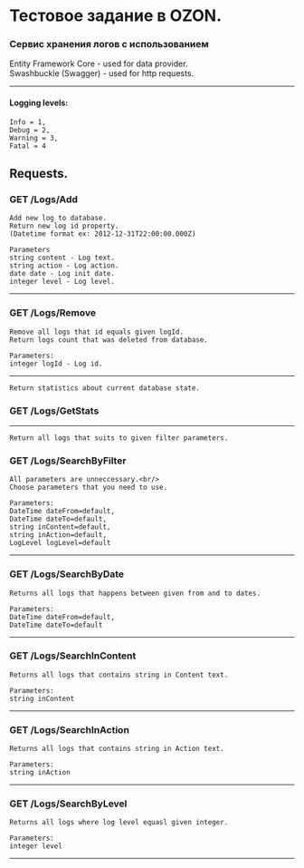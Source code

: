 
# Тестовое задание в OZON.
### Сервис хранения логов с использованием
Entity Framework Core - used for data provider. <br/>
Swashbuckle (Swagger) - used for http requests.
____

#### Logging levels:
```
Info = 1,
Debug = 2,
Warning = 3,
Fatal = 4
```
## Requests.
### GET ​/Logs​/Add
```
Add new log to database.
Return new log id property.
(Datetime format ex: 2012-12-31T22:00:00.000Z)
```
```
Parameters
string content - Log text.
string action - Log action.
date date - Log init date.
integer level - Log level.
```
____
### GET ​/Logs​/Remove
```
Remove all logs that id equals given logId.
Return logs count that was deleted from database.
```
```
Parameters:
integer logId - Log id.
```
____
```
Return statistics about current database state.
```
### GET ​/Logs​/GetStats
____
```
Return all logs that suits to given filter parameters.
```
### GET ​/Logs​/SearchByFilter
```
All parameters are unneccessary.<br/> 
Choose parameters that you need to use.
```
```
Parameters:
DateTime dateFrom=default,
DateTime dateTo=default,
string inContent=default, 
string inAction=default,
LogLevel logLevel=default
```
____
### GET ​/Logs​/SearchByDate
```
Returns all logs that happens between given from and to dates.
```
```
Parameters:
DateTime dateFrom=default,
DateTime dateTo=default
```
____
### GET ​/Logs​/SearchInContent
```
Returns all logs that contains string in Content text.
```
```
Parameters:
string inContent
```
____
### GET ​/Logs​/SearchInAction
```
Returns all logs that contains string in Action text.
```
```
Parameters:
string inAction
```
____
### GET ​/Logs​/SearchByLevel
```
Returns all logs where log level equasl given integer.
```
```
Parameters:
integer level
```
____

